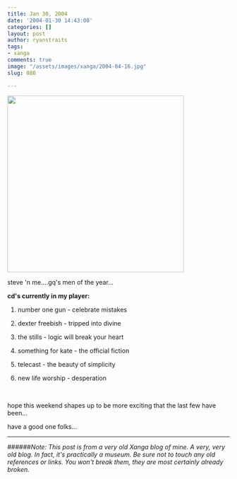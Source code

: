 ```yaml
---
title: Jan 30, 2004
date: '2004-01-30 14:43:00'
categories: []
layout: post
author: ryanstraits
tags:
- xanga
comments: true
image: "/assets/images/xanga/2004-04-16.jpg"
slug: 080

---
```

<a href="http://i.xanga.com/bluestarmorning/steve-'n-me.jpg" target="_blank"><img src="http://i.xanga.com/bluestarmorning/t/steve-'n-me.jpg" alt="" width="400" border="0" /></a>

steve 'n me....gq's men of the year...

<!-- break -->

<strong>cd's currently in my player:</strong>

1. number one gun - celebrate mistakes

2. dexter freebish - tripped into divine

3. the stills - logic will break your heart

4. something for kate - the official fiction

5. telecast - the beauty of simplicity

6. new life worship - desperation

&nbsp;

hope this weekend shapes up to be more exciting that the last few have been...

have a good one folks...

---

######*Note: This post is from a very old Xanga blog of mine. A very, very old blog. In fact, it's practically a museum. Be sure not to touch any old references or links. You won't break them, they are most certainly already broken.*